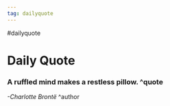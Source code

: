 ```yaml
---
tag: dailyquote
---
```


#dailyquote

# Daily Quote

### A ruffled mind makes a restless pillow. ^quote
*-Charlotte Brontë* ^author
